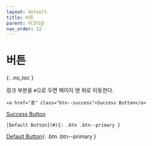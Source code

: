 ```yaml
---
layout: default
title: 버튼
parent: 마크다운
nav_order: 12
---
```


# 버튼  
{: .no_toc }

링크 부분을 `#`으로 두면 페이지 맨 위로 이동한다.  

```
<a href="홈" class="btn--success">Success Button</a>
```  
<a href="홈" class="btn--success">Success Button</a>  























```
[Default Button](#){: .btn .btn--primary }
```  
[Default Button](#){: .btn .btn--primary }